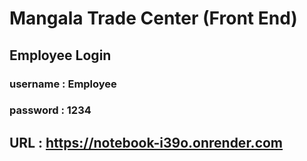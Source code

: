# Mangala Trade Center (Front End)

## Employee Login

### username : Employee
### password : 1234


## URL :  https://notebook-i39o.onrender.com
